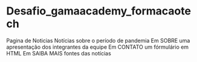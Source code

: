 # Desafio_gamaacademy_formacaotech
 Pagina de Noticias
Notícias sobre o período de pandemia
Em SOBRE uma apresentação dos integrantes da equipe
Em CONTATO um fórmulário em HTML
Em SAIBA MAIS fontes das notícias

